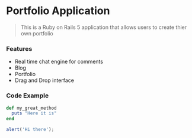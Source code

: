 # Portfolio Application

> This is a Ruby on Rails 5 application that allows users to create thier own portfolio

### Features

- Real time chat engine for comments
- Blog
- Portfolio
- Drag and Drop interface

### Code Example

```ruby
def my_great_method
  puts "Here it is"
end
```

```javascript
alert('Hi there');
```



